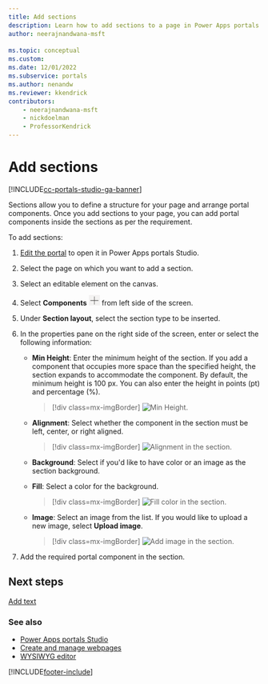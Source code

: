 ```yaml
---
title: Add sections
description: Learn how to add sections to a page in Power Apps portals using portals Studio.
author: neerajnandwana-msft

ms.topic: conceptual
ms.custom: 
ms.date: 12/01/2022
ms.subservice: portals
ms.author: nenandw
ms.reviewer: kkendrick
contributors:
    - neerajnandwana-msft
    - nickdoelman
    - ProfessorKendrick
---
```


# Add sections

[!INCLUDE[cc-portals-studio-ga-banner](../../includes/cc-pages-ga-banner.md)]

Sections allow you to define a structure for your page and arrange portal components. Once you add sections to your page, you can add portal components inside the sections as per the requirement.

To add sections:

1. [Edit the portal](manage-existing-portals.md#edit) to open it in Power Apps portals Studio.

1. Select the page on which you want to add a section.

1. Select an editable element on the canvas.

1. Select **Components** ![components icon.](media/components-icon.png "Components icon") from left side of the screen.

1. Under **Section layout**, select the section type to be inserted.

1. In the properties pane on the right side of the screen, enter or select the following information:

    - **Min Height**: Enter the minimum height of the section. If you add a component that occupies more space than the specified height, the section expands to accommodate the component. By default, the minimum height is 100 px. You can also enter the height in points (pt) and percentage (%).

        > [!div class=mx-imgBorder]
        > ![Min Height.](media/section-props-height.png "Min Height")  

    - **Alignment**: Select whether the component in the section must be left, center, or right aligned.

        > [!div class=mx-imgBorder]
        > ![Alignment in the section.](media/section-props-align.png "Alignment in the section")  

    - **Background**: Select if you'd like to have color or an image as the section background.

    - **Fill**: Select a color for the background.

        > [!div class=mx-imgBorder]
        > ![Fill color in the section.](media/section-props-fill.png "Fill color in the section")  

    - **Image**: Select an image from the list. If you would like to upload a new image, select **Upload image**.

        > [!div class=mx-imgBorder]
        > ![Add image in the section.](media/section-props-image.png "Add image in the section")  

1. Add the required portal component in the section.

## Next steps

[Add text](add-text.md)

### See also

- [Power Apps portals Studio](portal-designer-anatomy.md)
- [Create and manage webpages](create-manage-webpages.md)
- [WYSIWYG editor](compose-page.md)


[!INCLUDE[footer-include](../../includes/footer-banner.md)]
